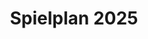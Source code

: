 ---
title: "Spielplan 2025"
year: 2025
layout: "spielplan"
draft: false
# Mehrere starten offen und können offen bleiben  
default_open: [1]
allow_multiple_open: true

concerts:
  - title: "Chaos und Paukenschlag"
    date: "2025-05-10"
    time: "19:00"
    artists: 
      - "Jihyun Cecilia Lee, Sopran"
      - "Alejandro Marco-Buhrmester, Bariton"
      - "Leitung: Michael Forster"
    program:
      - "J. Haydn: Einleitung zur 'Schöpfung', Arien und Duette der Klassik"
      - "J. Haydn: Sinfonie G-Dur Nr. 94 mit dem Paukenschlag"
    ticket_url: "https://www.muenchenticket.de/event/schaeftlarner-konzerte-2025-31548/428281/"
    
  - title: "Sternzeichen: Klarinette!"
    date: "2025-06-28"
    time: "19:00"
    artists:
      - "Harald Harrer, Klarinette"
      - "Andreas Schablas, Bassetthorn"
      - "Leitung: Michael Forster"
    program:
      - "J. Ch. Bach: Sinfonia in g-Moll, op. 6 Nr. 6"
      - "F. Mendelssohn Bartholdy: Zwei Konzertstücke für Klarinette, Bassetthorn und Orchester"
      - "F. Schubert: 3. Sinfonie D-Dur"
    ticket_url: "https://www.muenchenticket.de/event/schaeftlarner-konzerte-2025-31548/428359/"
    
  - title: "Blechsommerklänge"
    date: "2025-07-19"
    time: "19:00"
    artists:
      - "wes10brass, Blech aus dem Westen"
      - "Leitung: Michael Forster"
    program:
      - "Von GAbrieli bis JazZ"
      - "Ein vergnügter Streifzug durch die letzten Jahrhunderte"
    ticket_url: "https://www.muenchenticket.de/event/schaeftlarner-konzerte-2025-31548/428360/"
    
  - title: "HarfenZeitZeichen und Kuckuck"
    date: "2025-09-20"
    time: "19:00"
    artists:
      - "Gaël Gandino, Harfe"
      - "Leitung: Michael Forster"
    program:
      - "O. Respighi: 'Die Vögel'"
      - "K. D. von Dittersdorf: Harfenkonzert A-Dur"
      - "J. Haydn: Sinfonie D-Dur Nr.101, 'Die Uhr'"
    ticket_url: "https://www.muenchenticket.de/event/schaeftlarner-konzerte-2025-31548/428361/"
    
  - title: "Dreierlei vom Herbst: Pärts Trauer, Haydns Cello und Schuberts Drama"
    date: "2025-10-11"
    time: "19:00"
    artists:
      - "Emanuel Graf, Violoncello"
      - "Leitung: Michael Forster"
    program:
      - "A. Pärt: Cantus in Memoriam Benjamin Britten"
      - "J. Haydn: Konzert für Violoncello C-Dur, Hob VIIb:1"
      - "F. Schubert: Sinfonie in c-Moll Nr.4, 'Tragische'"
    ticket_url: "https://www.muenchenticket.de/event/schaeftlarner-konzerte-2025-31548/428362/"

  - title: "Test XMAS"
    date: "2025-12-24"
    time: "19:00"
    artists:
      - "Weihnachtsmann"
    program:
      - "Tannenbaum"
    ticket_url: "https://www.muenchenticket.de/event/schaeftlarner-konzerte-2025-31548/428362/"

  - title: "Sylvester"
    date: "2025-12-31"
    time: "19:00"
    artists:
      - "Die tolle Sylvestertruppe"
    program:
      - "Feuerwerk und Wassermusik"
    ticket_url: "https://www.muenchenticket.de/event/schaeftlarner-konzerte-2025-31548/428362/"
---